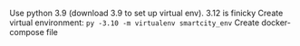 Use python 3.9  (download 3.9 to set up virtual env). 3.12 is finicky 
Create virtual environment: `py -3.10 -m virtualenv smartcity_env` 
Create docker-compose file
